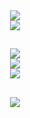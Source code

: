 <div align="center">
  <img
    src="https://readme-typing-svg.herokuapp.com/?font=Righteous&size=35&center=true&vCenter=true&width=500&height=70&color=BDBDBD&duration=3000&lines=Hi+There!;+I'm+Yasin+Rabiee!;"
  />
  <br>
  <img
src="https://camo.githubusercontent.com/32f8c02627301a5b66691d277231cf1c4dff95398b1f44d0520eac5a1d6d1391/68747470733a2f2f6d65646961342e67697068792e636f6d2f6d656469612f336b50446d6f5764427051504e68436e55472f67697068792e676966"  
  />
  <h2></h2>
  
  <img
    src="https://skillicons.dev/icons?i=html,css,bootstrap,javascript,jquery"
  />
  <br>
  <img
    src="https://skillicons.dev/icons?i=cpp,git,github,gitlab,regex"
  />
  <br>
  <img 
    src="https://skillicons.dev/icons?i=sublime,vscode,npm"  
  />
  <br>
<h2></h2>
  <a href="https://T.me/YasinRabiee">
    <img
      src="https://img.shields.io/badge/telegram-333333?style=for-the-badge&logo=telegram&logoColor=EEEEEE"
    />
  </a>
</div>
